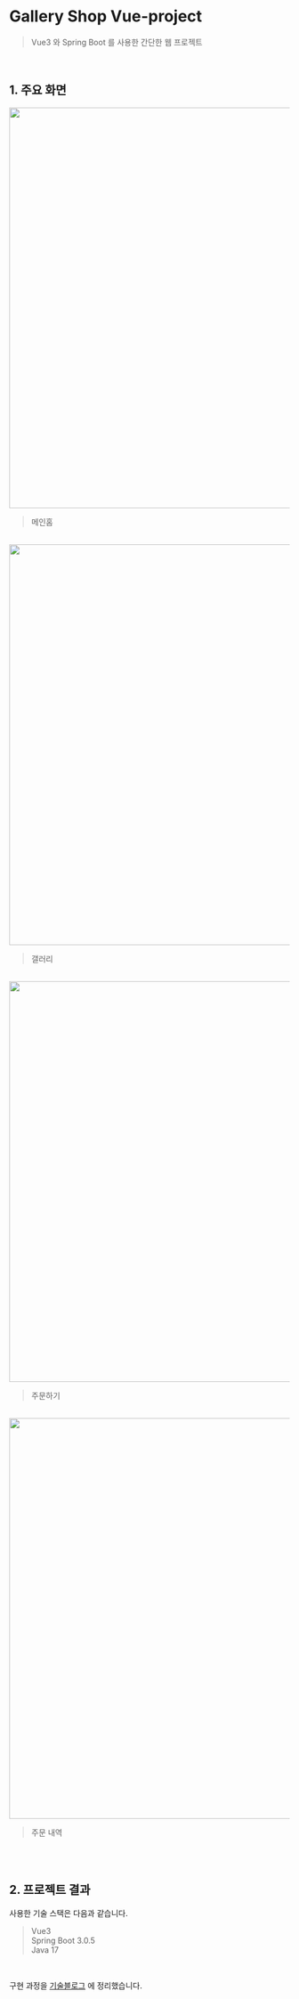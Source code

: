 # Gallery Shop Vue-project
> Vue3 와 Spring Boot 를 사용한 간단한 웹 프로젝트

<br>

## 1. 주요 화면
<img src="https://user-images.githubusercontent.com/58140426/233281473-b1568368-004f-49c1-9dd1-c38509780c8a.png" width="720">

> 메인홈
<br>

<img src="https://user-images.githubusercontent.com/58140426/233282063-44c11dce-380a-4fa2-9821-372ff17feab8.png" width="720">

> 갤러리
<br>

<img src="https://user-images.githubusercontent.com/58140426/233282325-382d28bf-9105-4703-a276-6b4b74a99d59.png" width="720">

> 주문하기 
<br>

<img src="https://user-images.githubusercontent.com/58140426/233282613-3aa92ce3-0756-4871-aa52-cffaf85a4ba1.png" width="720">

> 주문 내역
<br>
<br>

## 2. 프로젝트 결과
사용한 기술 스택은 다음과 같습니다.<br>
> Vue3 <br>
Spring Boot 3.0.5<br>
Java 17<br>

<br>

구현 과정을 [기술블로그](https://javapp.tistory.com/category/Dev/Vue) 에 정리했습니다.


